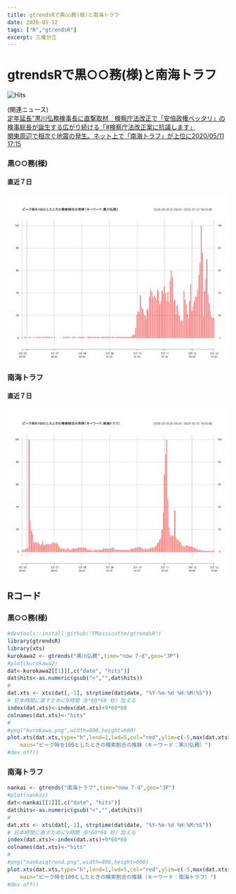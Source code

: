 ```yaml
---
title: gtrendsRで黒○○務(様)と南海トラフ
date: 2020-05-12
tags: ["R","gtrendsR"]
excerpt: 三権分立
---
```


# gtrendsRで黒○○務(様)と南海トラフ
![Hits](https://hitcounter.pythonanywhere.com/count/tag.svg?url=https%3A%2F%2Fgitpress.io%2F%40statrstart%2Fkurokawa)

(関連ニュース)  
[定年延長”黒川弘務検事長に直撃取材　検察庁法改正で「安倍政権ベッタリ」の検事総長が誕生する広がり続ける「#検察庁法改正案に抗議します」](https://bunshun.jp/articles/-/37732)  
[関東周辺で相次ぐ地震の発生。ネット上で「南海トラフ」が上位に2020/05/11 17:15](https://news.goo.ne.jp/article/mag2/nation/mag2-451231.html)  

### 黒○○務(様)
#### 直近７日

![kurokawa](https://raw.githubusercontent.com/statrstart/statrstart.github.com/master/source/images/kurokawa.png)

### 南海トラフ
#### 直近７日

![nankaigtrend](https://raw.githubusercontent.com/statrstart/statrstart.github.com/master/source/images/nankaigtrend.png)

## Rコード

### 黒○○務(様)

```R
#devtools::install_github("PMassicotte/gtrendsR")
library(gtrendsR)
library(xts)
kurokawa2 <- gtrends("黒川弘務",time="now 7-d",geo="JP")
#plot(kurokawa2)
dat<-kurokawa2[[1]][,c("date", "hits")]
dat$hits<-as.numeric(gsub("<","",dat$hits))
#
dat.xts <- xts(dat[,-1], strptime(dat$date, "%Y-%m-%d %H:%M:%S"))
# 日本時間に直すために9時間（9*60*60 秒）加える
index(dat.xts)<-index(dat.xts)+9*60*60
colnames(dat.xts)<-"hits"
#
#png("kurokawa.png",width=800,height=600)
plot.xts(dat.xts,type="h",lend=1,lwd=5,col="red",ylim=c(-5,max(dat.xts$hits)*1.05),
	main="ピーク時を100としたときの検索割合の推移（キーワード：黒川弘務）")
#dev.off()
```

### 南海トラフ


```R
nankai <- gtrends("南海トラフ",time="now 7-d",geo="JP")
#plot(nankai)
dat<-nankai[[1]][,c("date", "hits")]
dat$hits<-as.numeric(gsub("<","",dat$hits))
#
dat.xts <- xts(dat[,-1], strptime(dat$date, "%Y-%m-%d %H:%M:%S"))
# 日本時間に直すために9時間（9*60*60 秒）加える
index(dat.xts)<-index(dat.xts)+9*60*60
colnames(dat.xts)<-"hits"
#
#png("nankaigtrend.png",width=800,height=600)
plot.xts(dat.xts,type="h",lend=1,lwd=5,col="red",ylim=c(-5,max(dat.xts$hits)*1.05),
	main="ピーク時を100としたときの検索割合の推移（キーワード：南海トラフ）")
#dev.off()
```

